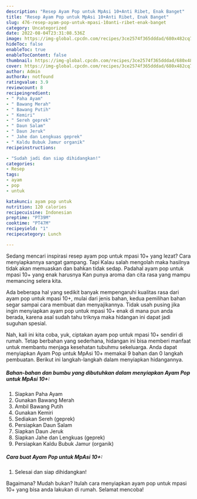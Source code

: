 ```yaml
---
description: "Resep Ayam Pop untuk MpAsi 10+Anti Ribet, Enak Banget"
title: "Resep Ayam Pop untuk MpAsi 10+Anti Ribet, Enak Banget"
slug: 476-resep-ayam-pop-untuk-mpasi-10anti-ribet-enak-banget
category: Uncategorized
date: 2022-08-04T23:31:08.536Z
image: https://img-global.cpcdn.com/recipes/3ce2574f365dddad/680x482cq70/ayam-pop-untuk-mpasi-10-foto-resep-utama.jpg
hideToc: false
enableToc: true
enableTocContent: false
thumbnail: https://img-global.cpcdn.com/recipes/3ce2574f365dddad/680x482cq70/ayam-pop-untuk-mpasi-10-foto-resep-utama.jpg
cover: https://img-global.cpcdn.com/recipes/3ce2574f365dddad/680x482cq70/ayam-pop-untuk-mpasi-10-foto-resep-utama.jpg
author: Admin
authorAv: notfound
ratingvalue: 3.9
reviewcount: 8
recipeingredient:
- " Paha Ayam"
- " Bawang Merah"
- " Bawang Putih"
- " Kemiri"
- " Sereh geprek"
- " Daun Salam"
- " Daun Jeruk"
- " Jahe dan Lengkuas geprek"
- " Kaldu Bubuk Jamur organik"
recipeinstructions:

- "Sudah jadi dan siap dihidangkan!"
categories:
- Resep
tags:
- ayam
- pop
- untuk

katakunci: ayam pop untuk 
nutrition: 120 calories
recipecuisine: Indonesian
preptime: "PT39M"
cooktime: "PT47M"
recipeyield: "1"
recipecategory: Lunch

---
```



Sedang mencari inspirasi resep ayam pop untuk mpasi 10+ yang lezat? Cara menyiapkannya sangat gampang. Tapi Kalau salah mengolah maka hasilnya tidak akan memuaskan dan bahkan tidak sedap. Padahal ayam pop untuk mpasi 10+ yang enak harusnya Kan punya aroma dan cita rasa yang mampu memancing selera kita.




Ada beberapa hal yang sedikit banyak mempengaruhi kualitas rasa dari ayam pop untuk mpasi 10+, mulai dari jenis bahan, kedua pemilihan bahan segar sampai cara membuat dan menyajikannya. Tidak usah pusing jika ingin menyiapkan ayam pop untuk mpasi 10+ enak di mana pun anda berada, karena asal sudah tahu triknya maka hidangan ini dapat jadi suguhan spesial.


Nah, kali ini kita coba, yuk, ciptakan ayam pop untuk mpasi 10+ sendiri di rumah. Tetap berbahan yang sederhana, hidangan ini bisa memberi manfaat untuk membantu menjaga kesehatan tubuhmu sekeluarga. Anda dapat menyiapkan Ayam Pop untuk MpAsi 10+ memakai 9 bahan dan 0 langkah pembuatan. Berikut ini langkah-langkah dalam menyiapkan hidangannya.

<!--inarticleads1-->

##### Bahan-bahan dan bumbu yang dibutuhkan dalam menyiapkan Ayam Pop untuk MpAsi 10+:

1. Siapkan  Paha Ayam
1. Gunakan  Bawang Merah
1. Ambil  Bawang Putih
1. Gunakan  Kemiri
1. Sediakan  Sereh (geprek)
1. Persiapkan  Daun Salam
1. Siapkan  Daun Jeruk
1. Siapkan  Jahe dan Lengkuas (geprek)
1. Persiapkan  Kaldu Bubuk Jamur (organik)




<!--inarticleads2-->

##### Cara buat Ayam Pop untuk MpAsi 10+:


1. Selesai dan siap dihidangkan!



Bagaimana? Mudah bukan? Itulah cara menyiapkan ayam pop untuk mpasi 10+ yang bisa anda lakukan di rumah. Selamat mencoba!
